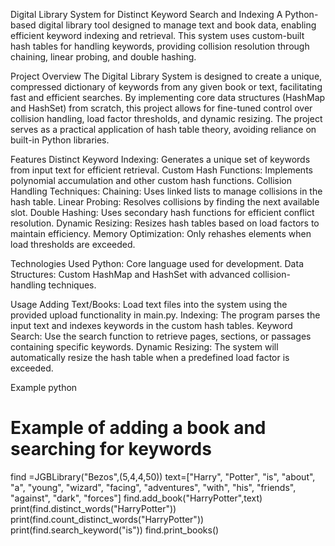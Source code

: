 Digital Library System for Distinct Keyword Search and Indexing
A Python-based digital library tool designed to manage text and book data, enabling efficient keyword indexing and retrieval. This system uses custom-built hash tables for handling keywords, providing collision resolution through chaining, linear probing, and double hashing.

Project Overview
The Digital Library System is designed to create a unique, compressed dictionary of keywords from any given book or text, facilitating fast and efficient searches. By implementing core data structures 
(HashMap and HashSet) from scratch, this project allows for fine-tuned control over collision handling, load factor thresholds, and dynamic resizing. The project serves as a practical application of 
hash table theory, avoiding reliance on built-in Python libraries.

Features
Distinct Keyword Indexing: Generates a unique set of keywords from input text for efficient retrieval.
Custom Hash Functions: Implements polynomial accumulation and other custom hash functions.
Collision Handling Techniques:
Chaining: Uses linked lists to manage collisions in the hash table.
Linear Probing: Resolves collisions by finding the next available slot.
Double Hashing: Uses secondary hash functions for efficient conflict resolution.
Dynamic Resizing: Resizes hash tables based on load factors to maintain efficiency.
Memory Optimization: Only rehashes elements when load thresholds are exceeded.


Technologies Used
Python: Core language used for development.
Data Structures: Custom HashMap and HashSet with advanced collision-handling techniques.

Usage
Adding Text/Books: Load text files into the system using the provided upload functionality in main.py.
Indexing: The program parses the input text and indexes keywords in the custom hash tables.
Keyword Search: Use the search function to retrieve pages, sections, or passages containing specific keywords.
Dynamic Resizing: The system will automatically resize the hash table when a predefined load factor is exceeded.

Example
python

# Example of adding a book and searching for keywords
find =JGBLibrary("Bezos",(5,4,4,50))
text=["Harry", "Potter", "is", "about", "a", "young", "wizard", "facing", "adventures", "with", "his", "friends", "against", "dark", "forces"]
find.add_book("HarryPotter",text)
print(find.distinct_words("HarryPotter"))
print(find.count_distinct_words("HarryPotter"))
print(find.search_keyword("is"))
find.print_books()
